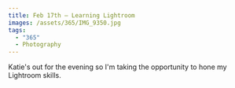 ```yaml
---
title: Feb 17th — Learning Lightroom
images: /assets/365/IMG_9350.jpg
tags:
  - "365"
  - Photography
---
```

Katie's out for the evening so I'm taking the opportunity to hone my Lightroom skills.  